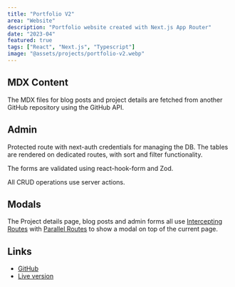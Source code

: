 ```yaml
---
title: "Portfolio V2"
area: "Website"
description: "Portfolio website created with Next.js App Router"
date: "2023-04"
featured: true
tags: ["React", "Next.js", "Typescript"]
image: "@assets/projects/portfolio-v2.webp"
---
```


## MDX Content

The MDX files for blog posts and project details are fetched from another GitHub repository using the GitHub API.

## Admin

Protected route with next-auth credentials for managing the DB. The tables are rendered on dedicated routes, with sort and filter functionality.

The forms are validated using react-hook-form and Zod.

All CRUD operations use server actions.

## Modals

The Project details page, blog posts and admin forms all use [Intercepting Routes](https://nextjs.org/docs/app/building-your-application/routing/intercepting-routes) with [Parallel Routes](https://nextjs.org/docs/app/building-your-application/routing/parallel-routes) to show a modal on top of the current page.

## Links

- [GitHub](https://github.com/Jaycedam/portfolio-next)
- [Live version](https://portfolio-next-jaycedams-projects.vercel.app)
